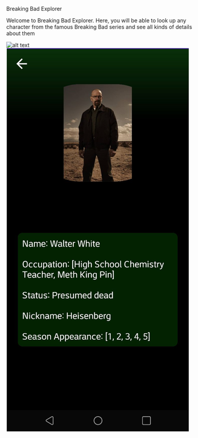 Breaking Bad Explorer 

Welcome to Breaking Bad Explorer. 
Here, you will be able to look up any character from the famous Breaking Bad series 
and see all kinds of details about them

![alt text](https://raw.githubusercontent.com/joselopez1005/BreakingBadExplorer/master/brekaing%20bad%20app.PNG)
![alt text](https://raw.githubusercontent.com/joselopez1005/BreakingBadExplorer/master/brekaing%20bad%20app%202.PNG)
